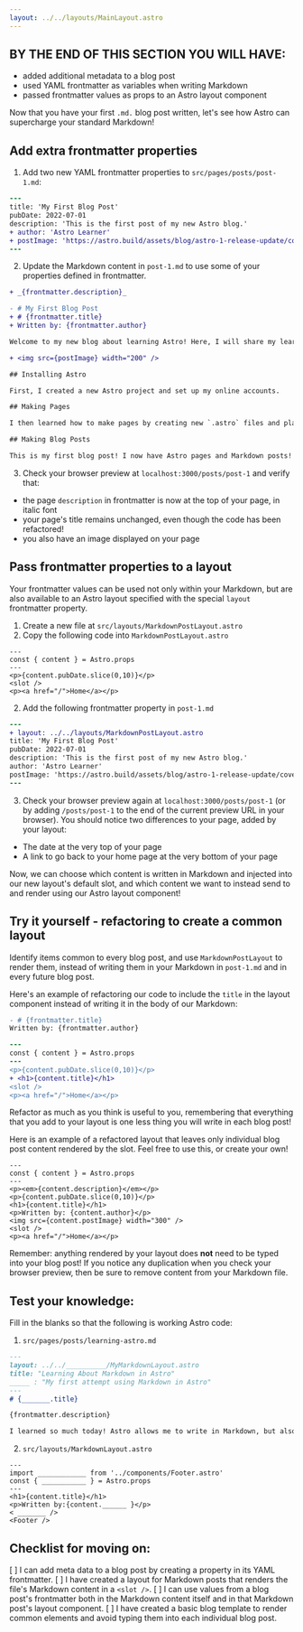 ```yaml
---
layout: ../../layouts/MainLayout.astro
---
```


## BY THE END OF THIS SECTION YOU WILL HAVE:
- added additional metadata to a blog post
- used YAML frontmatter as variables when writing Markdown
- passed frontmatter values as props to an Astro layout component


Now that you have your first `.md.` blog post written, let's see how Astro can supercharge your standard Markdown!

## Add extra frontmatter properties

1. Add two new YAML frontmatter properties to `src/pages/posts/post-1.md`:
```diff
---
title: 'My First Blog Post'
pubDate: 2022-07-01
description: 'This is the first post of my new Astro blog.'
+ author: 'Astro Learner'
+ postImage: 'https://astro.build/assets/blog/astro-1-release-update/cover.jpeg' 
---
```

2. Update the Markdown content in `post-1.md` to use some of your properties defined in frontmatter.

```diff
+ _{frontmatter.description}_

- # My First Blog Post
+ # {frontmatter.title}
+ Written by: {frontmatter.author}

Welcome to my new blog about learning Astro! Here, I will share my learning journey as I build a new website.

+ <img src={postImage} width="200" />

## Installing Astro

First, I created a new Astro project and set up my online accounts.

## Making Pages

I then learned how to make pages by creating new `.astro` files and placing them in the `src/pages/` folder.

## Making Blog Posts

This is my first blog post! I now have Astro pages and Markdown posts!
```

3. Check your browser preview at `localhost:3000/posts/post-1` and verify that:
 - the page `description` in frontmatter is now at the top of your page, in italic font
 - your page's title remains unchanged, even though the code has been refactored!
 - you also have an image displayed on your page


## Pass frontmatter properties to a layout

Your frontmatter values can be used not only within your Markdown, but are also available to an Astro layout specified with the special `layout` frontmatter property.
1. Create a new file at `src/layouts/MarkdownPostLayout.astro`
2. Copy the following code into `MarkdownPostLayout.astro`

```astro
---
const { content } = Astro.props
---
<p>{content.pubDate.slice(0,10)}</p>
<slot />
<p><a href="/">Home</a></p>
```
2. Add the following frontmatter property in `post-1.md`
```diff
---
+ layout: ../../layouts/MarkdownPostLayout.astro
title: 'My First Blog Post'
pubDate: 2022-07-01
description: 'This is the first post of my new Astro blog.'
author: 'Astro Learner'
postImage: 'https://astro.build/assets/blog/astro-1-release-update/cover.jpeg' 
---
```

3. Check your browser preview again at `localhost:3000/posts/post-1` (or by adding `/posts/post-1` to the end of the current preview URL in your browser). You should notice two differences to your page, added by your layout:
- The date at the very top of your page
- A link to go back to your home page at the very bottom of your page 

Now, we can choose which content is written in Markdown and injected into our new layout's default slot, and which content we want to instead send to and render using our Astro layout component!

## Try it yourself - refactoring to create a common layout

Identify items common to every blog post, and use `MarkdownPostLayout` to render them, instead of writing them in your Markdown in `post-1.md` and in every future blog post.

Here's an example of refactoring our code to include the `title` in the layout component instead of writing it in the body of our Markdown:

```diff
- # {frontmatter.title}
Written by: {frontmatter.author}
```

```diff
---
const { content } = Astro.props
---
<p>{content.pubDate.slice(0,10)}</p>
+ <h1>{content.title}</h1>
<slot />
<p><a href="/">Home</a></p>
```

Refactor as much as you think is useful to you, remembering that everything that you add to your layout is one less thing you will write in each blog post!

Here is an example of a refactored layout that leaves only individual blog post content rendered by the slot. Feel free to use this, or create your own! 

```astro
---
const { content } = Astro.props
---
<p><em>{content.description}</em></p>
<p>{content.pubDate.slice(0,10)}</p>
<h1>{content.title}</h1>
<p>Written by: {content.author}</p>
<img src={content.postImage} width="300" />
<slot />
<p><a href="/">Home</a></p>
```
Remember: anything rendered by your layout does **not** need to be typed into your blog post! If you notice any duplication when you check your browser preview, then be sure to remove content from your Markdown file.

## Test your knowledge:
Fill in the blanks so that the following is working Astro code:

1. `src/pages/posts/learning-astro.md`
```markdown
---
layout: ../../__________/MyMarkdownLayout.astro
title: "Learning About Markdown in Astro"
_____ : "My first attempt using Markdown in Astro"
---
# {_______.title}

{frontmatter.description}

I learned so much today! Astro allows me to write in Markdown, but also use variables from the frontmatter. I can even even access those values in an Astro layout component.
```
2.  `src/layouts/MarkdownLayout.astro`
```astro
---
import ____________ from '../components/Footer.astro'
const { ___________ } = Astro.props
---
<h1>{content.title}</h1>
<p>Written by:{content.______ }</p>
< _______ />
<Footer />
```

## Checklist for moving on:
[ ] I can add meta data to a blog post by creating a property in its YAML frontmatter.
[ ] I have created a layout for Markdown posts that renders the file's Markdown content in a `<slot />`.
[ ] I can use values from a blog post's frontmatter both in the Markdown content itself and in that Markdown post's layout component.
[ ] I have created a basic blog template to render common elements and avoid typing them into each individual blog post.
